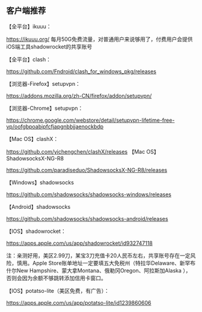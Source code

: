 ## 客户端推荐

【全平台】ikuuu：

https://ikuuu.org/   每月50G免费流量，对普通用户来说够用了，付费用户会提供iOS端工具shadowrocket的共享账号

【全平台】clash：

https://github.com/Fndroid/clash_for_windows_pkg/releases

【浏览器-Firefox】setupvpn：

https://addons.mozilla.org/zh-CN/firefox/addon/setupvpn/

【浏览器-Chrome】setupvpn：

https://chrome.google.com/webstore/detail/setupvpn-lifetime-free-vp/oofgbpoabipfcfjapgnbbjjaenockbdp

【Mac OS】clashX：

https://github.com/yichengchen/clashX/releases
【Mac OS】ShadowsocksX-NG-R8

https://github.com/paradiseduo/ShadowsocksX-NG-R8/releases

【Windows】shadowsocks

https://github.com/shadowsocks/shadowsocks-windows/releases

【Android】shadowsocks

https://github.com/shadowsocks/shadowsocks-android/releases

【IOS】shadowrocket：

https://apps.apple.com/us/app/shadowrocket/id932747118

注：亲测好用，美区2.99刀，某宝3刀充值卡20人民币左右，共享账号存在一定风险，慎用。Apple Store账单地址一定要填五大免税州（特拉华Delaware、新罕布什尔New Hampshire、蒙大拿Montana、俄勒冈Oregon、阿拉斯加Alaska ），否则会因为余额不够跳转添加信用卡窗口。

【IOS】potatso-lite（美区免费，有广告）：

https://apps.apple.com/us/app/potatso-lite/id1239860606








